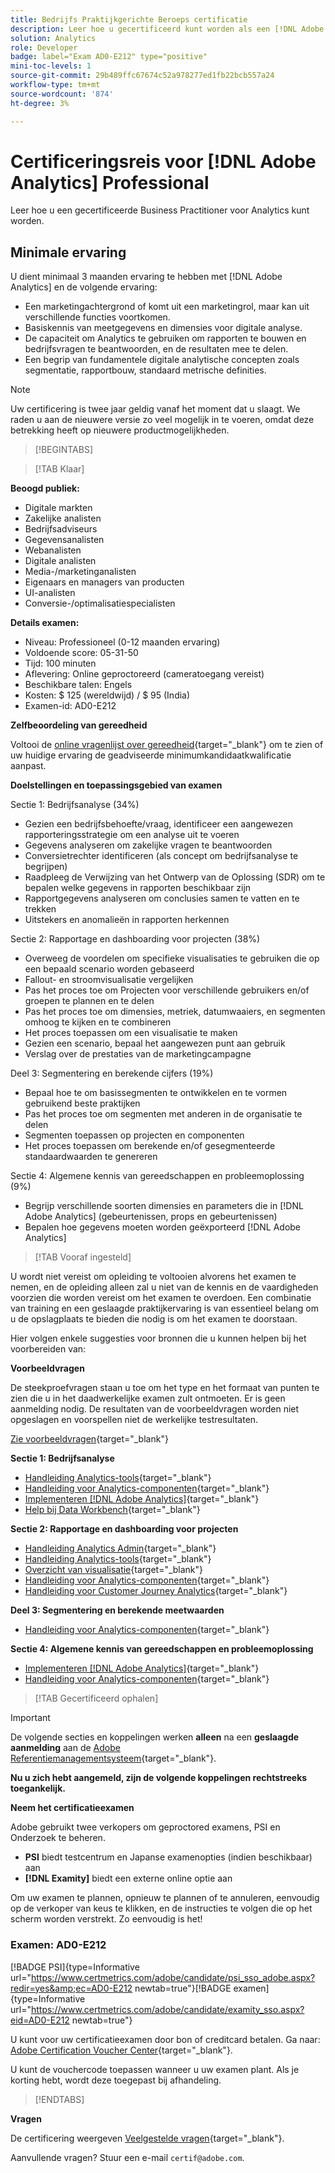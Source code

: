 ```yaml
---
title: Bedrijfs Praktijkgerichte Beroeps certificatie
description: Leer hoe u gecertificeerd kunt worden als een [!DNL Adobe Analytics] Zakelijke beroepsbeoefenaar.
solution: Analytics
role: Developer
badge: label="Exam AD0-E212" type="positive"
mini-toc-levels: 1
source-git-commit: 29b489ffc67674c52a978277ed1fb22bcb557a24
workflow-type: tm+mt
source-wordcount: '874'
ht-degree: 3%

---
```


# Certificeringsreis voor [!DNL Adobe Analytics] Professional

Leer hoe u een gecertificeerde Business Practitioner voor Analytics kunt worden.

## Minimale ervaring

U dient minimaal 3 maanden ervaring te hebben met [!DNL Adobe Analytics] en de volgende ervaring:

* Een marketingachtergrond of komt uit een marketingrol, maar kan uit verschillende functies voortkomen.
* Basiskennis van meetgegevens en dimensies voor digitale analyse.
* De capaciteit om Analytics te gebruiken om rapporten te bouwen en bedrijfsvragen te beantwoorden, en de resultaten mee te delen.
* Een begrip van fundamentele digitale analytische concepten zoals segmentatie, rapportbouw, standaard metrische definities.

>[!NOTE]
>
>Uw certificering is twee jaar geldig vanaf het moment dat u slaagt. We raden u aan de nieuwere versie zo veel mogelijk in te voeren, omdat deze betrekking heeft op nieuwere productmogelijkheden.

>[!BEGINTABS]

>[!TAB Klaar]

**Beoogd publiek:**

* Digitale markten
* Zakelijke analisten
* Bedrijfsadviseurs
* Gegevensanalisten
* Webanalisten
* Digitale analisten
* Media-/marketinganalisten
* Eigenaars en managers van producten
* UI-analisten
* Conversie-/optimalisatiespecialisten

**Details examen:**

* Niveau: Professioneel (0-12 maanden ervaring)
* Voldoende score: 05-31-50
* Tijd: 100 minuten
* Aflevering: Online geproctoreerd (cameratoegang vereist)
* Beschikbare talen: Engels
* Kosten: $ 125 (wereldwijd) / $ 95 (India)
* Examen-id: AD0-E212

**Zelfbeoordeling van gereedheid**

Voltooi de [online vragenlijst over gereedheid](https://scorpion.caveon.com/launchpad/ad-q-e129-readiness-questionnaire-for-adobe-aem-assets-developer-professional-exam-copy-w9tako/ad-q-e212-readiness-questionnaire-for-adobe-analytics-business-practitioner-professional-exam){target="_blank"} om te zien of uw huidige ervaring de geadviseerde minimumkandidaatkwalificatie aanpast.

**Doelstellingen en toepassingsgebied van examen**

Sectie 1: Bedrijfsanalyse (34%)

* Gezien een bedrijfsbehoefte/vraag, identificeer een aangewezen rapporteringsstrategie om een analyse uit te voeren
* Gegevens analyseren om zakelijke vragen te beantwoorden
* Conversietrechter identificeren (als concept om bedrijfsanalyse te begrijpen)
* Raadpleeg de Verwijzing van het Ontwerp van de Oplossing (SDR) om te bepalen welke gegevens in rapporten beschikbaar zijn
* Rapportgegevens analyseren om conclusies samen te vatten en te trekken
* Uitstekers en anomalieën in rapporten herkennen

Sectie 2: Rapportage en dashboarding voor projecten (38%)

* Overweeg de voordelen om specifieke visualisaties te gebruiken die op een bepaald scenario worden gebaseerd
* Fallout- en stroomvisualisatie vergelijken
* Pas het proces toe om Projecten voor verschillende gebruikers en/of groepen te plannen en te delen
* Pas het proces toe om dimensies, metriek, datumwaaiers, en segmenten omhoog te kijken en te combineren
* Het proces toepassen om een visualisatie te maken
* Gezien een scenario, bepaal het aangewezen punt aan gebruik
* Verslag over de prestaties van de marketingcampagne

Deel 3: Segmentering en berekende cijfers (19%)

* Bepaal hoe te om basissegmenten te ontwikkelen en te vormen gebruikend beste praktijken
* Pas het proces toe om segmenten met anderen in de organisatie te delen
* Segmenten toepassen op projecten en componenten
* Het proces toepassen om berekende en/of gesegmenteerde standaardwaarden te genereren

Sectie 4: Algemene kennis van gereedschappen en probleemoplossing (9%)

* Begrijp verschillende soorten dimensies en parameters die in [!DNL Adobe Analytics] (gebeurtenissen, props en gebeurtenissen)
* Bepalen hoe gegevens moeten worden geëxporteerd [!DNL Adobe Analytics]

>[!TAB Vooraf ingesteld]

U wordt niet vereist om opleiding te voltooien alvorens het examen te nemen, en de opleiding alleen zal u niet van de kennis en de vaardigheden voorzien die worden vereist om het examen te overdoen. Een combinatie van training en een geslaagde praktijkervaring is van essentieel belang om u de opslagplaats te bieden die nodig is om het examen te doorstaan.

Hier volgen enkele suggesties voor bronnen die u kunnen helpen bij het voorbereiden van:

**Voorbeeldvragen**

De steekproefvragen staan u toe om het type en het formaat van punten te zien die u in het daadwerkelijke examen zult ontmoeten. Er is geen aanmelding nodig. De resultaten van de voorbeeldvragen worden niet opgeslagen en voorspellen niet de werkelijke testresultaten.

[Zie voorbeeldvragen](https://scorpion.caveon.com/launchpad/ad0-e212-adobe-analytics-business-practitioner-professional-copy-th4xdu){target="_blank"}

**Sectie 1: Bedrijfsanalyse**

* [Handleiding Analytics-tools](https://experienceleague.adobe.com/docs/analytics/analyze/home.html?lang=en){target="_blank"}
* [Handleiding voor Analytics-componenten](https://experienceleague.adobe.com/docs/analytics/components/home.html?lang=en){target="_blank"}
* [Implementeren [!DNL Adobe Analytics]](https://experienceleague.adobe.com/docs/analytics/implementation/home.html?lang=en){target="_blank"}
* [Help bij Data Workbench](https://experienceleague.adobe.com/docs/data-workbench/using/home.html?lang=en){target="_blank"}

**Sectie 2: Rapportage en dashboarding voor projecten**

* [Handleiding Analytics Admin](https://experienceleague.adobe.com/docs/analytics/admin/home.html?lang=en){target="_blank"}
* [Handleiding Analytics-tools](https://experienceleague.adobe.com/docs/analytics/analyze/home.html?lang=en){target="_blank"}
* [Overzicht van visualisatie](https://experienceleague.adobe.com/docs/analytics/analyze/analysis-workspace/visualizations/freeform-analysis-visualizations.html?lang=en#quick-viz){target="_blank"}
* [Handleiding voor Analytics-componenten](https://experienceleague.adobe.com/docs/analytics/components/home.html?lang=en){target="_blank"}
* [Handleiding voor Customer Journey Analytics](https://experienceleague.adobe.com/docs/analytics-platform/using/cja-landing.html?lang=en){target="_blank"}

**Deel 3: Segmentering en berekende meetwaarden**

* [Handleiding voor Analytics-componenten](https://experienceleague.adobe.com/docs/analytics/components/home.html?lang=en){target="_blank"}

**Sectie 4: Algemene kennis van gereedschappen en probleemoplossing**

* [Implementeren [!DNL Adobe Analytics]](https://experienceleague.adobe.com/docs/analytics/implementation/home.html?lang=en){target="_blank"}
* [Handleiding voor Analytics-componenten](https://experienceleague.adobe.com/docs/analytics/components/home.html?lang=en){target="_blank"}

>[!TAB Gecertificeerd ophalen]

>[!IMPORTANT]
>
>De volgende secties en koppelingen werken **alleen**  na een **geslaagde aanmelding** aan de [Adobe Referentiemanagementsysteem](http://www.certmetrics.com/adobe){target="_blank"}.


**Nu u zich hebt aangemeld, zijn de volgende koppelingen rechtstreeks toegankelijk.**

**Neem het certificatieexamen**

Adobe gebruikt twee verkopers om geproctored examens, PSI en Onderzoek te beheren.

* **PSI** biedt testcentrum en Japanse examenopties (indien beschikbaar) aan
* **[!DNL Examity]** biedt een externe online optie aan

Om uw examen te plannen, opnieuw te plannen of te annuleren, eenvoudig op de verkoper van keus te klikken, en de instructies te volgen die op het scherm worden verstrekt. Zo eenvoudig is het!

### Examen: AD0-E212

[!BADGE PSI]{type=Informative url="https://www.certmetrics.com/adobe/candidate/psi_sso_adobe.aspx?redir=yes&amp;ec=AD0-E212 newtab=true"}[!BADGE examen]{type=Informative url="https://www.certmetrics.com/adobe/candidate/examity_sso.aspx?eid=AD0-E212 newtab=true"}

U kunt voor uw certificatieexamen door bon of creditcard betalen. Ga naar: [Adobe Certification Voucher Center](https://market.xvoucher.com/adobe/global){target="_blank"}.

U kunt de vouchercode toepassen wanneer u uw examen plant. Als je korting hebt, wordt deze toegepast bij afhandeling.

>[!ENDTABS]

**Vragen**

De certificering weergeven [Veelgestelde vragen](https://experienceleague.adobe.com/docs/certification/certification/faq.html?lang=en){target="_blank"}.

Aanvullende vragen? Stuur een e-mail `certif@adobe.com`.

